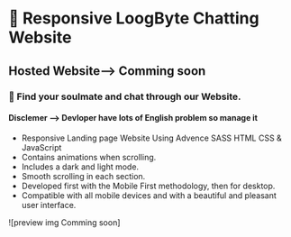 # 🏡 Responsive LoogByte Chatting Website
## Hosted Website--> Comming soon
### 🏡 Find your soulmate and chat through our Website.
#### Disclemer --> Devloper have lots of English problem so manage it 

- Responsive Landing page Website Using Advence SASS HTML CSS & JavaScript
- Contains animations when scrolling.
- Includes a dark and light mode.
- Smooth scrolling in each section.
- Developed first with the Mobile First methodology, then for desktop.
- Compatible with all mobile devices and with a beautiful and pleasant user interface.

![preview img Comming soon]

